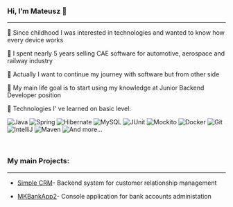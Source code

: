 ### Hi, I’m Mateusz :wave:
---
:large_blue_circle: Since childhood I was interested in technologies and wanted to know how every device works

:large_blue_circle: I spent nearly 5 years selling CAE software for automotive, aerospace and railway industry

:large_blue_circle: Actually I want to continue my journey with software but from other side

:large_blue_circle: My main life goal is to start using my knowledge at Junior Backend Developer position

:large_blue_circle: Technologies I' ve learned on basic level:

<img src="https://img.shields.io/badge/-JAVA-red" alt="Java" /> <img src="https://img.shields.io/badge/-SPRING-red" alt="Spring" /> <img src="https://img.shields.io/badge/-HIBERNATE-red" alt="Hibernate" /> <img src="https://img.shields.io/badge/-MYSQL-red" alt="MySQL" /> <img src="https://img.shields.io/badge/-JUNIT-orange" alt="JUnit" /> <img src="https://img.shields.io/badge/-Mockito-orange" alt="Mockito" /> <img src="https://img.shields.io/badge/-Docker-orange" alt="Docker" /> <img src="https://img.shields.io/badge/-GIT-yellow" alt="Git" /> <img src="https://img.shields.io/badge/-INTELLIJ-yellow" alt="IntelliJ" /> <img src="https://img.shields.io/badge/-MAVEN-yellow" alt="Maven" /> <img src="https://img.shields.io/badge/-AND MORE...-yellow" alt="And more..." />

<br>

### My main Projects:
---
- [Simple CRM](https://github.com/mat0714/simple-crm)- Backend system for customer relationship management

- [MKBankApp2](https://github.com/mat0714/mk-bank-2)- Console application for bank accounts administation

